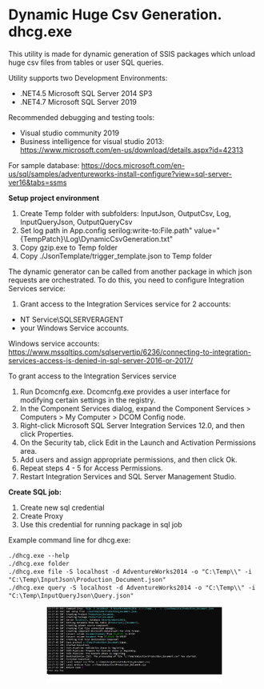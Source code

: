 # Dynamic Huge Csv Generation. dhcg.exe
This utility is made for dynamic generation of SSIS packages which unload huge csv files from tables or user SQL queries.

Utility supports two Development Environments: 
- .NET4.5 Microsoft SQL Server 2014 SP3  
- .NET4.7 Microsoft SQL Server 2019  

Recommended debugging and testing tools:
- Visual studio community 2019 
- Business intelligence for visual studio 2013: https://www.microsoft.com/en-us/download/details.aspx?id=42313
 
For sample database:
https://docs.microsoft.com/en-us/sql/samples/adventureworks-install-configure?view=sql-server-ver16&tabs=ssms

**Setup project environment**

1. Create Temp folder with subfolders: InputJson, OutputCsv, Log, InputQueryJson, OutputQueryCsv
2. Set log path in App.config serilog:write-to:File.path" value="{TempPatch}\Log\DynamicCsvGeneration.txt"
3. Copy gzip.exe to Temp folder
4. Copy ./JsonTemplate/trigger_template.json to Temp folder


The dynamic generator can be called from another package in which json requests are orchestrated. 
To do this, you need to configure Integration Services service:
1. Grant access to the Integration Services service for 2 accounts:  
- NT Service\SQLSERVERAGENT 
- your Windows Service accounts.

Windows service accounts: https://www.mssqltips.com/sqlservertip/6236/connecting-to-integration-services-access-is-denied-in-sql-server-2016-or-2017/

To grant access to the Integration Services service
1. Run Dcomcnfg.exe. Dcomcnfg.exe provides a user interface for modifying certain settings in the registry.
2. In the Component Services dialog, expand the Component Services > Computers > My Computer > DCOM Config node.
3. Right-click Microsoft SQL Server Integration Services 12.0, and then click Properties.
4. On the Security tab, click Edit in the Launch and Activation Permissions area.
5. Add users and assign appropriate permissions, and then click Ok.
6. Repeat steps 4 - 5 for Access Permissions.
7. Restart Integration Services and SQL Server Management Studio.

**Create SQL job:**

1. Create new sql credential
2. Create Proxy
3. Use this credential for running package in sql job


Example command line for dhcg.exe:

```
./dhcg.exe --help
./dhcg.exe folder
./dhcg.exe file -S localhost -d AdventureWorks2014 -o "C:\Temp\\" -i  "C:\Temp\InputJson\Production_Document.json"
./dhcg.exe query -S localhost -d AdventureWorks2014 -o "C:\Temp\\" -i  "C:\Temp\InputQueryJson\Query.json"
```
<p align="center">
  <img src="./Img/LogSample.png" width="350" alt="accessibility text">
</p>
